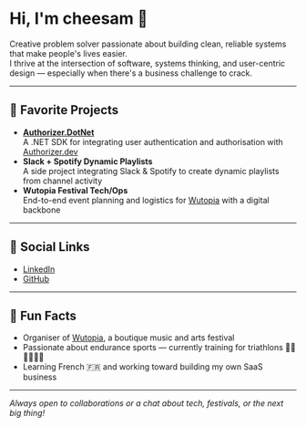 # Hi, I'm cheesam 👋

Creative problem solver passionate about building clean, reliable systems that make people's lives easier.  
I thrive at the intersection of software, systems thinking, and user-centric design — especially when there's a business challenge to crack.

---

## 🚀 Favorite Projects

- **[Authorizer.DotNet](https://github.com/cheesam/Authorizer.DotNet)**  
  A .NET SDK for integrating user authentication and authorisation with [Authorizer.dev](https://www.authorizer.dev/)
- **Slack + Spotify Dynamic Playlists**  
  A side project integrating Slack & Spotify to create dynamic playlists from channel activity
- **Wutopia Festival Tech/Ops**  
  End-to-end event planning and logistics for [Wutopia](https://wutopiafestival.com) with a digital backbone

---

## 🔗 Social Links

- [LinkedIn](https://www.linkedin.com/in/cheesam/)  
- [GitHub](https://github.com/cheesam)

---

## 🎸 Fun Facts

- Organiser of [Wutopia](https://wutopiafestival.com), a boutique music and arts festival
- Passionate about endurance sports — currently training for triathlons 🏊‍♂️🚴‍♂️🏃‍♂️
- Learning French 🇫🇷 and working toward building my own SaaS business

---

_Always open to collaborations or a chat about tech, festivals, or the next big thing!_
